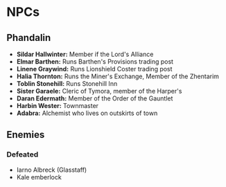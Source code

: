 # NPCs

## Phandalin
- **Sildar Hallwinter:** Member if the Lord's Alliance
- **Elmar Barthen:** Runs Barthen's Provisions trading post
- **Linene Graywind:** Runs Lionshield Coster trading post
- **Halia Thornton:** Runs the Miner's Exchange, Member of the Zhentarim
- **Toblin Stonehill:** Runs Stonehill Inn
- **Sister Garaele:** Cleric of Tymora, member of the Harper's
- **Daran Edermath:** Member of the Order of the Gauntlet
- **Harbin Wester:** Townmaster
- **Adabra:** Alchemist who lives on outskirts of town

## Enemies
### Defeated
- Iarno Albreck (Glasstaff)
- Kale emberlock